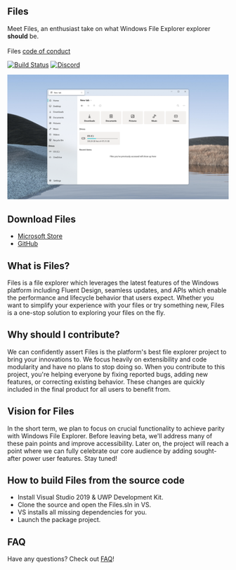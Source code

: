 ## Files
Meet Files, an enthusiast take on what Windows File Explorer explorer <b>should</b> be.
<br><br>
Files <a href="https://github.com/files-community/files-uwp/blob/master/CODE_OF_CONDUCT.md">code of conduct</a>

[![Build Status](https://dev.azure.com/lukeblevins150823/Files%20UWP/_apis/build/status/Build%20Pipeline?branchName=master)](https://dev.azure.com/lukeblevins150823/Files%20UWP/_build/latest?definitionId=4&branchName=master)
[![Discord](https://discordapp.com/api/guilds/725513575971684472/widget.png)](https://discord.gg/mr5hVu8)

<img src="Files/Assets/FilesHome.png" width="600px"><br>
## Download Files 
- <a href="https://www.microsoft.com/store/apps/9NGHP3DX8HDX">Microsoft Store</a>
- <a href="https://github.com/files-community/Files/releases">GitHub</a>
## What is Files?
Files is a file explorer which leverages the latest features of the Windows platform including Fluent Design, seamless updates, and APIs which enable the performance and lifecycle behavior that users expect. Whether you want to simplify your experience with your files or try something new, Files is a one-stop solution to exploring your files on the fly.

## Why should I contribute?
We can confidently assert Files is the platform's best file explorer project to bring your innovations to. We focus heavily on extensibility and code modularity and have no plans to stop doing so. When you contribute to this project, you're helping everyone by fixing reported bugs, adding new features, or correcting existing behavior. These changes are quickly included in the final product for all users to benefit from.

## Vision for Files
In the short term, we plan to focus on crucial functionality to achieve parity with Windows File Explorer. Before leaving beta, we'll address many of these pain points and improve accessibility. Later on, the project will reach a point where we can fully celebrate our core audience by adding sought-after power user features. Stay tuned!

## How to build Files from the source code
- Install Visual Studio 2019 & UWP Development Kit.
- Clone the source and open the Files.sln in VS.
- VS installs all missing dependencies for you.
- Launch the package project.

## FAQ
Have any questions? Check out [FAQ](FAQ.md)!
